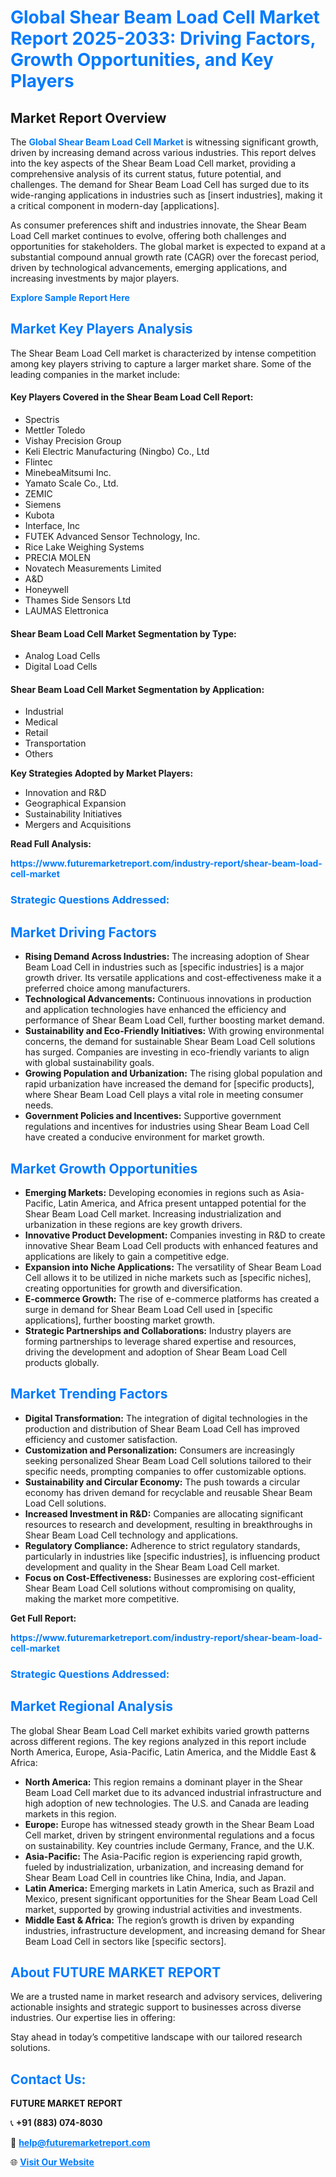 <h1 style="color: #007BFF;">Global Shear Beam Load Cell Market Report 2025-2033: Driving Factors, Growth Opportunities, and Key Players</h1>

<section id="overview">
<h2>Market Report Overview</h2>
<p>The <a href="https://www.futuremarketreport.com/industry-report/shear-beam-load-cell-market" style="color: #007BFF; text-decoration: none;"><strong>Global Shear Beam Load Cell Market</strong></a> is witnessing significant growth, driven by increasing demand across various industries. This report delves into the key aspects of the Shear Beam Load Cell market, providing a comprehensive analysis of its current status, future potential, and challenges. The demand for Shear Beam Load Cell has surged due to its wide-ranging applications in industries such as [insert industries], making it a critical component in modern-day [applications].</p>
<p>As consumer preferences shift and industries innovate, the Shear Beam Load Cell market continues to evolve, offering both challenges and opportunities for stakeholders. The global market is expected to expand at a substantial compound annual growth rate (CAGR) over the forecast period, driven by technological advancements, emerging applications, and increasing investments by major players.</p>
</section>

<section id="overview">
<p><a href="https://www.futuremarketreport.com/request-sample/reportId=37868" style="color: #007BFF; text-decoration: none;"><strong>Explore Sample Report Here</strong></a></p>
</section>

<section id="key-players">
<h2 style="color: #007BFF;">Market Key Players Analysis</h2>
<p>The Shear Beam Load Cell market is characterized by intense competition among key players striving to capture a larger market share. Some of the leading companies in the market include:</p>
<h4>Key Players Covered in the Shear Beam Load Cell Report:</h4>
<ul><li>Spectris</li><li>Mettler Toledo</li><li>Vishay Precision Group</li><li>Keli Electric Manufacturing (Ningbo) Co., Ltd</li><li>Flintec</li><li>MinebeaMitsumi Inc.</li><li>Yamato Scale Co., Ltd.</li><li>ZEMIC</li><li>Siemens</li><li>Kubota</li><li>Interface, Inc</li><li>FUTEK Advanced Sensor Technology, Inc.</li><li>Rice Lake Weighing Systems</li><li>PRECIA MOLEN</li><li>Novatech Measurements Limited</li><li>A&amp;D</li><li>Honeywell</li><li>Thames Side Sensors Ltd</li><li>LAUMAS Elettronica</li></ul>
<h4>Shear Beam Load Cell Market Segmentation by Type:</h4>
<ul><li>Analog Load Cells</li><li>Digital Load Cells</li></ul>

<h4>Shear Beam Load Cell Market Segmentation by Application:</h4>
<ul><li>Industrial</li><li>Medical</li><li>Retail</li><li>Transportation</li><li>Others</li></ul>
<p><strong>Key Strategies Adopted by Market Players:</strong></p>
<ul>
<li>Innovation and R&D</li>
<li>Geographical Expansion</li>
<li>Sustainability Initiatives</li>
<li>Mergers and Acquisitions</li>
</ul>
</section>

<section>
<p><strong>Read Full Analysis: </strong></p><a href="https://www.futuremarketreport.com/industry-report/shear-beam-load-cell-market" style="color: #007BFF; text-decoration: none;"><strong>https://www.futuremarketreport.com/industry-report/shear-beam-load-cell-market</strong></a>
<h3 style="color: #007BFF;">Strategic Questions Addressed:</h3>
</section>

<section id="driving-factors">
<h2 style="color: #007BFF;">Market Driving Factors</h2>
<ul>
<li><strong>Rising Demand Across Industries:</strong> The increasing adoption of Shear Beam Load Cell in industries such as [specific industries] is a major growth driver. Its versatile applications and cost-effectiveness make it a preferred choice among manufacturers.</li>
<li><strong>Technological Advancements:</strong> Continuous innovations in production and application technologies have enhanced the efficiency and performance of Shear Beam Load Cell, further boosting market demand.</li>
<li><strong>Sustainability and Eco-Friendly Initiatives:</strong> With growing environmental concerns, the demand for sustainable Shear Beam Load Cell solutions has surged. Companies are investing in eco-friendly variants to align with global sustainability goals.</li>
<li><strong>Growing Population and Urbanization:</strong> The rising global population and rapid urbanization have increased the demand for [specific products], where Shear Beam Load Cell plays a vital role in meeting consumer needs.</li>
<li><strong>Government Policies and Incentives:</strong> Supportive government regulations and incentives for industries using Shear Beam Load Cell have created a conducive environment for market growth.</li>
</ul>
</section>

<section id="growth-opportunities">
<h2 style="color: #007BFF;">Market Growth Opportunities</h2>
<ul>
<li><strong>Emerging Markets:</strong> Developing economies in regions such as Asia-Pacific, Latin America, and Africa present untapped potential for the Shear Beam Load Cell market. Increasing industrialization and urbanization in these regions are key growth drivers.</li>
<li><strong>Innovative Product Development:</strong> Companies investing in R&D to create innovative Shear Beam Load Cell products with enhanced features and applications are likely to gain a competitive edge.</li>
<li><strong>Expansion into Niche Applications:</strong> The versatility of Shear Beam Load Cell allows it to be utilized in niche markets such as [specific niches], creating opportunities for growth and diversification.</li>
<li><strong>E-commerce Growth:</strong> The rise of e-commerce platforms has created a surge in demand for Shear Beam Load Cell used in [specific applications], further boosting market growth.</li>
<li><strong>Strategic Partnerships and Collaborations:</strong> Industry players are forming partnerships to leverage shared expertise and resources, driving the development and adoption of Shear Beam Load Cell products globally.</li>
</ul>
</section>

<section id="trending-factors">
<h2 style="color: #007BFF;">Market Trending Factors</h2>
<ul>
<li><strong>Digital Transformation:</strong> The integration of digital technologies in the production and distribution of Shear Beam Load Cell has improved efficiency and customer satisfaction.</li>
<li><strong>Customization and Personalization:</strong> Consumers are increasingly seeking personalized Shear Beam Load Cell solutions tailored to their specific needs, prompting companies to offer customizable options.</li>
<li><strong>Sustainability and Circular Economy:</strong> The push towards a circular economy has driven demand for recyclable and reusable Shear Beam Load Cell solutions.</li>
<li><strong>Increased Investment in R&D:</strong> Companies are allocating significant resources to research and development, resulting in breakthroughs in Shear Beam Load Cell technology and applications.</li>
<li><strong>Regulatory Compliance:</strong> Adherence to strict regulatory standards, particularly in industries like [specific industries], is influencing product development and quality in the Shear Beam Load Cell market.</li>
<li><strong>Focus on Cost-Effectiveness:</strong> Businesses are exploring cost-efficient Shear Beam Load Cell solutions without compromising on quality, making the market more competitive.</li>
</ul>
</section>

<section>
<p><strong>Get Full Report: </strong></p><a href="https://www.futuremarketreport.com/industry-report/shear-beam-load-cell-market" style="color: #007BFF; text-decoration: none;"><strong>https://www.futuremarketreport.com/industry-report/shear-beam-load-cell-market</strong></a>
<h3 style="color: #007BFF;">Strategic Questions Addressed:</h3>
</section>


<section id="regional-analysis">
<h2 style="color: #007BFF;">Market Regional Analysis</h2>
<p>The global Shear Beam Load Cell market exhibits varied growth patterns across different regions. The key regions analyzed in this report include North America, Europe, Asia-Pacific, Latin America, and the Middle East & Africa:</p>
<ul>
<li><strong>North America:</strong> This region remains a dominant player in the Shear Beam Load Cell market due to its advanced industrial infrastructure and high adoption of new technologies. The U.S. and Canada are leading markets in this region.</li>
<li><strong>Europe:</strong> Europe has witnessed steady growth in the Shear Beam Load Cell market, driven by stringent environmental regulations and a focus on sustainability. Key countries include Germany, France, and the U.K.</li>
<li><strong>Asia-Pacific:</strong> The Asia-Pacific region is experiencing rapid growth, fueled by industrialization, urbanization, and increasing demand for Shear Beam Load Cell in countries like China, India, and Japan.</li>
<li><strong>Latin America:</strong> Emerging markets in Latin America, such as Brazil and Mexico, present significant opportunities for the Shear Beam Load Cell market, supported by growing industrial activities and investments.</li>
<li><strong>Middle East & Africa:</strong> The region’s growth is driven by expanding industries, infrastructure development, and increasing demand for Shear Beam Load Cell in sectors like [specific sectors].</li>
</ul>
</section>

<footer>
<h2 style="color: #007BFF;">About FUTURE MARKET REPORT</h2>
<p>We are a trusted name in market research and advisory services, delivering actionable insights and strategic support to businesses across diverse industries. Our expertise lies in offering:</p>

<p>Stay ahead in today’s competitive landscape with our tailored research solutions.</p>

<h2 style="color: #007BFF;">Contact Us:</h2>
<p><strong>FUTURE MARKET REPORT</strong></p>
<p>📞 <strong>+91 (883) 074-8030</strong></p>
<p>📧 <strong><a href="mailto:help@futuremarketreport.com" style="color: #007BFF;">help@futuremarketreport.com</a></strong></p>
<p>🌐 <strong><a href="https://www.futuremarketreport.com/" style="color: #007BFF;">Visit Our Website</a></strong></p>
</footer>